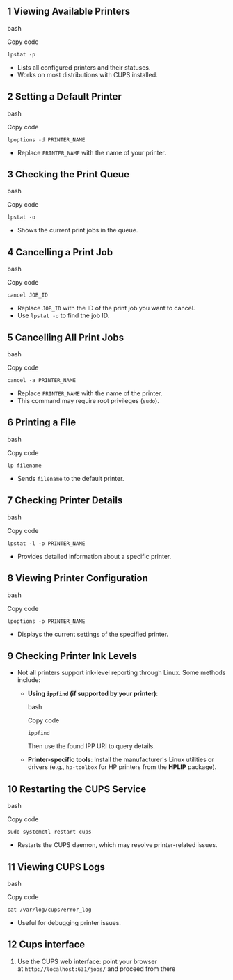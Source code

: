 ## 1 **Viewing Available Printers**

bash

Copy code

`lpstat -p`

- Lists all configured printers and their statuses.
- Works on most distributions with CUPS installed.

## 2 **Setting a Default Printer**

bash

Copy code

`lpoptions -d PRINTER_NAME`

- Replace `PRINTER_NAME` with the name of your printer.

## 3 **Checking the Print Queue**

bash

Copy code

`lpstat -o`

- Shows the current print jobs in the queue.

## 4 **Cancelling a Print Job**

bash

Copy code

`cancel JOB_ID`

- Replace `JOB_ID` with the ID of the print job you want to cancel.
- Use `lpstat -o` to find the job ID.

## 5 **Cancelling All Print Jobs**

bash

Copy code

`cancel -a PRINTER_NAME`

- Replace `PRINTER_NAME` with the name of the printer.
- This command may require root privileges (`sudo`).

## 6 **Printing a File**

bash

Copy code

`lp filename`

- Sends `filename` to the default printer.

## 7 **Checking Printer Details**

bash

Copy code

`lpstat -l -p PRINTER_NAME`

- Provides detailed information about a specific printer.

## 8 **Viewing Printer Configuration**

bash

Copy code

`lpoptions -p PRINTER_NAME`

- Displays the current settings of the specified printer.

## 9 **Checking Printer Ink Levels**

- Not all printers support ink-level reporting through Linux. Some methods include:
    - **Using `ippfind` (if supported by your printer)**:
        
        bash
        
        Copy code
        
        `ippfind`
        
        Then use the found IPP URI to query details.
    - **Printer-specific tools**: Install the manufacturer's Linux utilities or drivers (e.g., `hp-toolbox` for HP printers from the **HPLIP** package).

## 10 **Restarting the CUPS Service**

bash

Copy code

`sudo systemctl restart cups`

- Restarts the CUPS daemon, which may resolve printer-related issues.

## 11 **Viewing CUPS Logs**

bash

Copy code

`cat /var/log/cups/error_log`

- Useful for debugging printer issues.

## 12 Cups interface
1. Use the CUPS web interface: point your browser at `http://localhost:631/jobs/` and proceed from there